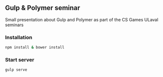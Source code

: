## Gulp & Polymer seminar
Small presentation about Gulp and Polymer as part of the CS Games ULaval seminars

### Installation

```sh
npm install & bower install
```

### Start server

```sh
gulp serve
```

